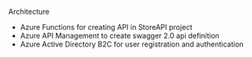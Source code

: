 Architecture

* Azure Functions for creating API in StoreAPI project
* Azure API Management to create swagger 2.0 api definition
* Azure Active Directory B2C for user registration and authentication